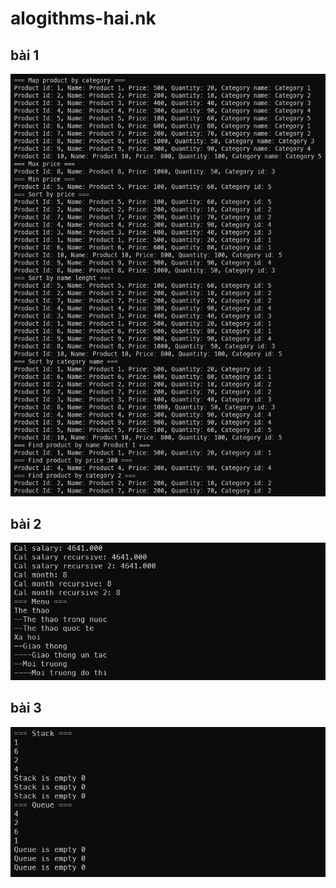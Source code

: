 # alogithms-hai.nk

## bài 1
![B1](Images/B1.png)

## bài 2
![B2](Images/B2.png)

## bài 3
![B3](Images/B3.png)

